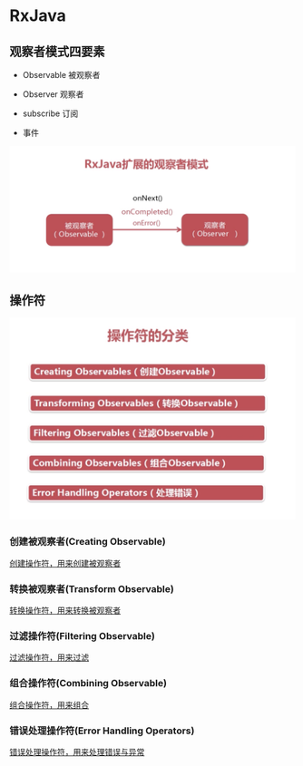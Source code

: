 # RxJava

## 观察者模式四要素

* Observable 被观察者

*  Observer 观察者

*  subscribe 订阅

*  事件

![观察者模式](/img/观察者模式.png)

## 操作符

![操作符分类](/img/操作符分类.png)

### 创建被观察者(Creating Observable)

[创建操作符，用来创建被观察者](/doc/创建操作符.md)

### 转换被观察者(Transform Observable)

[转换操作符，用来转换被观察者](/doc/转换操作符.md)

### 过滤操作符(Filtering Observable)

[过滤操作符，用来过滤](/doc/过滤操作符.md)

### 组合操作符(Combining Observable)

[组合操作符，用来组合](/doc/组合操作符.md)


### 错误处理操作符(Error Handling Operators)

[错误处理操作符，用来处理错误与异常](/doc/错误处理操作符.md)

